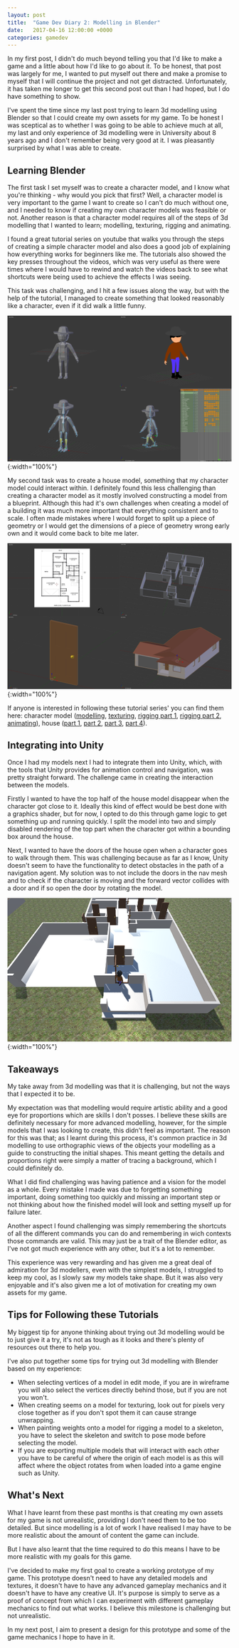 ```yaml
---
layout: post
title:  "Game Dev Diary 2: Modelling in Blender"
date:   2017-04-16 12:00:00 +0000
categories: gamedev
---
```


In my first post, I didn't do much beyond telling you that I'd like to make a game and a little about how I'd like to go about it. To be honest, that post was largely for me, I wanted to put myself out there and make a promise to myself that I will continue the project and not get distracted. Unfortunately, it has taken me longer to get this second post out than I had hoped, but I do have something to show.

I've spent the time since my last post trying to learn 3d modelling using Blender so that I could create my own assets for my game. To be honest I was sceptical as to whether I was going to be able to achieve much at all, my last and only experience of 3d modelling were in University about 8 years ago and I don't remember being very good at it. I was pleasantly surprised by what I was able to create.

## Learning Blender

The first task I set myself was to create a character model, and I know what you're thinking - why would you pick that first? Well, a character model is very important to the game I want to create so I can't do much without one, and I needed to know if creating my own character models was feasible or not. Another reason is that a character model requires all of the steps of 3d modelling that I wanted to learn; modelling, texturing, rigging and animating.

I found a great tutorial series on youtube that walks you through the steps of creating a simple character model and also does a good job of explaining how everything works for beginners like me. The tutorials also showed the key presses throughout the videos, which was very useful as there were times where I would have to rewind and watch the videos back to see what shortcuts were being used to achieve the effects I was seeing.

This task was challenging, and I hit a few issues along the way, but with the help of the tutorial, I managed to create something that looked reasonably like a character, even if it did walk a little funny.

![alt text](https://github.com/AerialMantis/aerialmantis.github.io/raw/master/images/blender-character.png "Character model in Blender"){:width="100%"}

My second task was to create a house model, something that my character model could interact within. I definitely found this less challenging than creating a character model as it mostly involved constructing a model from a blueprint. Although this had it's own challenges when creating a model of a building it was much more important that everything consistent and to scale. I often made mistakes where I would forget to split up a piece of geometry or I would get the dimensions of a piece of geometry wrong early own and it would come back to bite me later.

![alt text](https://github.com/AerialMantis/aerialmantis.github.io/raw/master/images/blender-house.png "House model in Blender"){:width="100%"}

If anyone is interested in following these tutorial series' you can find them here: character model ([modelling][blender-character-tutorial-modelling], [texturing][blender-character-tutorial-texturing], [rigging part 1][blender-character-tutorial-rigging-1], [rigging part 2][blender-character-tutorial-rigging-2], [animating][blender-character-tutorial-animating]), house ([part 1][blender-house-tutorial-1], [part 2][blender-house-tutorial-2], [part 3][blender-house-tutorial-3], [part 4][blender-house-tutorial-4]).

## Integrating into Unity

Once I had my models next I had to integrate them into Unity, which, with the tools that Unity provides for animation control and navigation, was pretty straight forward. The challenge came in creating the interaction between the models.

Firstly I wanted to have the top half of the house model disappear when the character got close to it. Ideally this kind of effect would be best done with a graphics shader, but for now, I opted to do this through game logic to get something up and running quickly. I split the model into two and simply disabled rendering of the top part when the character got within a bounding box around the house.

Next, I wanted to have the doors of the house open when a character goes to walk through them. This was challenging because as far as I know, Unity doesn't seem to have the functionality to detect obstacles in the path of a navigation agent. My solution was to not include the doors in the nav mesh and to check if the character is moving and the forward vector collides with a door and if so open the door by rotating the model.

![alt text](https://github.com/AerialMantis/aerialmantis.github.io/raw/master/images/unity-house-character.png "Character and housse models in Unity"){:width="100%"}

## Takeaways

My take away from 3d modelling was that it is challenging, but not the ways that I expected it to be.

My expectation was that modelling would require artistic ability and a good eye for proportions which are skills I don't posses. I believe these skills are definitely necessary for more advanced modelling, however, for the simple models that I was looking to create, this didn't feel as important. The reason for this was that; as I learnt during this process, it's common practice in 3d modelling to use orthographic views of the objects your modelling as a guide to constructing the initial shapes. This meant getting the details and proportions right were simply a matter of tracing a background, which I could definitely do.

What I did find challenging was having patience and a vision for the model as a whole. Every mistake I made was due to forgetting something important, doing something too quickly and missing an important step or not thinking about how the finished model will look and setting myself up for failure later.

Another aspect I found challenging was simply remembering the shortcuts of all the different commands you can do and remembering in wich contexts those commands are valid. This may just be a trait of the Blender editor, as I've not got much experience with any other, but it's a lot to remember.

This experience was very rewarding and has given me a great deal of admiration for 3d modellers, even with the simplest models, I struggled to keep my cool, as I slowly saw my models take shape. But it was also very enjoyable and it's also given me a lot of motivation for creating my own assets for my game.

## Tips for Following these Tutorials

My biggest tip for anyone thinking about trying out 3d modelling would be to just give it a try, it's not as tough as it looks and there's plenty of resources out there to help you.

I've also put together some tips for trying out 3d modelling with Blender based on my experience:

* When selecting vertices of a model in edit mode, if you are in wireframe you will also select the vertices directly behind those, but if you are not you won't.
* When creating seems on a model for texturing, look out for pixels very close together as if you don't spot them it can cause strange unwrapping.
* When painting weights onto a model for rigging a model to a skeleton, you have to select the skeleton and switch to pose mode before selecting the model.
* If you are exporting multiple models that will interact with each other you have to be careful of where the origin of each model is as this will affect where the object rotates from when loaded into a game engine such as Unity.

## What's Next

What I have learnt from these past months is that creating my own assets for my game is not unrealistic, providing I don't need them to be too detailed. But since modelling is a lot of work I have realised I may have to be more realistic about the amount of content the game can include.

But I have also learnt that the time required to do this means I have to be more realistic with my goals for this game.

I've decided to make my first goal to create a working prototype of my game. This prototype doesn't need to have any detailed models and textures, it doesn't have to have any advanced gameplay mechanics and it doesn't have to have any creative UI. It's purpose is simply to serve as a proof of concept from which I can experiment with different gameplay mechanics to find out what works. I believe this milestone is challenging but not unrealistic.

In my next post, I aim to present a design for this prototype and some of the game mechanics I hope to have in it.

[unity-website]: https://unity3d.com/
[blender-website]: https://www.blender.org
[blender-character-tutorial-modelling]: https://www.youtube.com/watch?v=DiIoWrOlIRw
[blender-character-tutorial-texturing]: https://www.youtube.com/watch?v=JYBPXTful2g
[blender-character-tutorial-rigging-1]: https://www.youtube.com/watch?v=Q9f-WVs3ghI
[blender-character-tutorial-rigging-2]: https://www.youtube.com/watch?v=TPEmonfLo94
[blender-character-tutorial-animating]: https://www.youtube.com/watch?v=DuUWxUitJos
[blender-house-tutorial-1]: https://www.youtube.com/watch?v=1fYPUf_ozHg
[blender-house-tutorial-2]: https://www.youtube.com/watch?v=Rpg4yDcqoSk
[blender-house-tutorial-3]: https://www.youtube.com/watch?v=4c8TRSYK3Vo
[blender-house-tutorial-4]: https://www.youtube.com/watch?v=DJkoHLzYozU